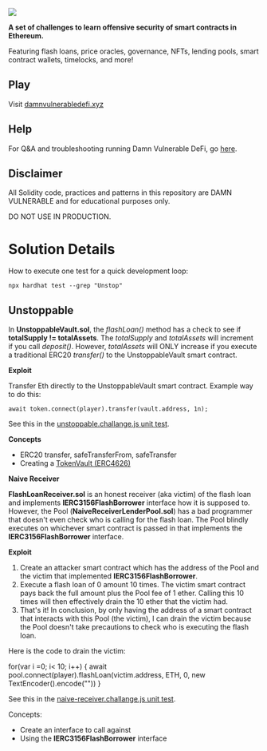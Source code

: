 ![](cover.png)

**A set of challenges to learn offensive security of smart contracts in Ethereum.**

Featuring flash loans, price oracles, governance, NFTs, lending pools, smart contract wallets, timelocks, and more!

## Play

Visit [damnvulnerabledefi.xyz](https://damnvulnerabledefi.xyz)

## Help

For Q&A and troubleshooting running Damn Vulnerable DeFi, go [here](https://github.com/tinchoabbate/damn-vulnerable-defi/discussions/categories/support-q-a-troubleshooting).

## Disclaimer

All Solidity code, practices and patterns in this repository are DAMN VULNERABLE and for educational purposes only.

DO NOT USE IN PRODUCTION.

# Solution Details

How to execute one test for a quick development loop:

```
npx hardhat test --grep "Unstop"
```

## Unstoppable

In **UnstoppableVault.sol**, the _flashLoan()_ method has a check to see if **totalSupply != totalAssets**. The _totalSupply_ and _totalAssets_ will increment if you call _deposit()_. However, _totalAssets_ will ONLY increase if you execute a traditional ERC20 _transfer()_ to the UnstoppableVault smart contract.

**Exploit**

Transfer Eth directly to the UnstoppableVault smart contract. Example way to do this:

```
await token.connect(player).transfer(vault.address, 1n);
```

See this in the [unstoppable.challange.js unit test](/test/unstoppable/unstoppable.challenge.js).


**Concepts**
* ERC20 transfer, safeTransferFrom, safeTransfer
* Creating a [TokenVault (ERC4626)](https://ethereum.org/en/developers/docs/standards/tokens/erc-4626/)


**Naive Receiver**

**FlashLoanReceiver.sol** is an honest receiver (aka victim) of the flash loan and implements **IERC3156FlashBorrower** interface how it is supposed to. However, the Pool (**NaiveReceiverLenderPool.sol**) has a bad programmer that doesn't even check who is calling for the flash loan. The Pool blindly executes on whichever smart contract is passed in that implements the **IERC3156FlashBorrower** interface.

**Exploit**

1. Create an attacker smart contract which has the address of the Pool and the victim that implemented **IERC3156FlashBorrower**.
2. Execute a flash loan of 0 amount 10 times. The victim smart contract pays back the full amount plus the Pool fee of 1 ether. Calling this 10 times will then effectively drain the 10 ether that the victim had.
3. That's it! In conclusion, by only having the address of a smart contract that interacts with this Pool (the victim), I can drain the victim because the Pool doesn't take precautions to check who is executing the flash loan.

Here is the code to drain the victim:

for(var i =0; i< 10; i++) {
    await pool.connect(player).flashLoan(victim.address, ETH, 0, new TextEncoder().encode(""))
}

See this in the [naive-receiver.challange.js unit test](/test/naive-receiver/naive-receiver.challenge.js).

Concepts:
* Create an interface to call against
* Using the **IERC3156FlashBorrower** interface